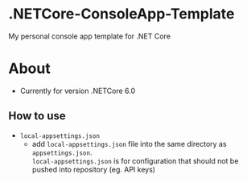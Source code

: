 # .NETCore-ConsoleApp-Template
My personal console app template for .NET Core

# About   
* Currently for version .NETCore 6.0   

## How to use   
* `local-appsettings.json`   
    * add `local-appsettings.json` file into the same directory as `appsettings.json`.   
    `local-appsettings.json` is for configuration that should not be pushed into repository (eg. API keys)   
